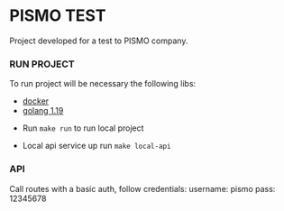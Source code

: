 # PISMO TEST

Project developed for a test to PISMO company.

### RUN PROJECT

To run project will be necessary the following libs:

* [docker](https://www.docker.com)
* [golang 1.19](https://go.dev)

- Run ```make run``` to run local project

- Local api service up run ```make local-api```

### API

Call routes with a basic auth, follow credentials:
username: pismo
pass: 12345678

